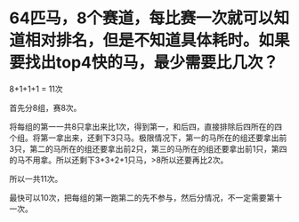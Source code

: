 # 64匹马，8个赛道，每比赛一次就可以知道相对排名，但是不知道具体耗时。如果要找出top4快的马，最少需要比几次？

8+1+1+1 = 11次

首先分8组，赛8次。

将每组的第一一共8只拿出来比1次，得到第一，和后四，直接排除后四所在的四个组。将第一拿出来，还剩下3只马。极限情况下，第一的马所在的组还要拿出前3只，第二的马所在的组还要拿出前2只，第三的马所在的组还要拿出前1只，第四的马不用拿。所以还剩下3+3+2+1只马，>8所以还要再比2次。

所以一共11次。

最快可以10次，把每组的第一跑第二的先不参与，然后分情况，不一定需要第十一次。
